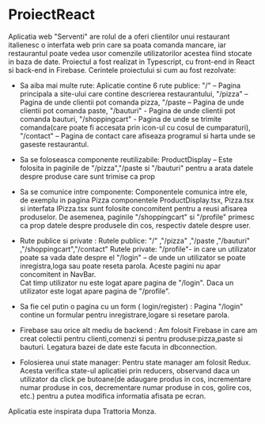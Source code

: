 # ProiectReact
Aplicatia web "Serventi" are rolul de a oferi clientilor unui restaurant italienesc o interfata web prin care sa poata comanda mancare, iar restaurantul poate vedea usor comenzile utilizatorilor acestea fiind stocate in baza de date. Proiectul a fost realizat in Typescript, cu front-end in React si back-end in Firebase.
Cerintele proiectului si cum au fost rezolvate:

- Sa aiba mai multe rute: 
Aplicatie contine 6 rute publice: 
"/" – Pagina principala a site-ului care contine descrierea restaurantului, 
"/pizza" – Pagina de unde clientii pot comanda pizza,
"/paste – Pagina de unde clientii pot comanda paste,
"/bauturi" - Pagina de unde clientii pot comanda bauturi,
"/shoppingcart" - Pagina de unde se trimite comanda(care poate fi accesata prin icon-ul cu cosul de cumparaturi),
"/contact" – Pagina de contact care afiseaza programul si harta unde se gaseste restaurantul.

- Sa se foloseasca componente reutilizabile:
ProductDisplay – Este folosita in paginile de "/pizza","/paste si "/bauturi" pentru a arata datele despre produse care sunt trimise ca prop

- Sa se comunice intre componente:
Componentele comunica intre ele, de exemplu in pagina Pizza componentele ProductDisplay.tsx, Pizza.tsx si interfata IPizza.tsx sunt folosite concomitent pentru a reusi afisarea produselor. De asemenea, paginile "/shoppingcart" si "/profile" primesc ca prop datele despre produsele din cos, respectiv datele despre user.

- Rute publice si private :
Rutele publice: "/" ,"/pizza" ,"/paste ,"/bauturi" ,"/shoppingcart","/contact"
Rutele private: 
"/profile"- in care un utilizator poate sa vada date despre el
"/login" – de unde un utilizator se poate inregistra,loga sau poate reseta parola.
 Aceste pagini nu apar concomitent in NavBar.  
Cat timp utilizator nu este logat apare pagina de "/login".
Daca un utilizator este logat apare pagina de "/profile".

- Sa fie cel putin o pagina cu un form ( login/register) :
Pagina "/login" contine un formular pentru inregistrare,logare si resetare parola.

- Firebase sau orice alt mediu de backend :
Am folosit Firebase in care am creat colectii pentru clienti,comenzi si pentru produse:pizza,paste si bauturi. Legatura bazei de date este facuta in dbconnection.

- Folosierea unui state manager:
Pentru state manager am folosit Redux. Acesta verifica state-ul aplicatiei prin reducers, observand daca un utilizator da click pe butoane(de adaugare produs in cos, incrementare numar produse in cos, decrementare numar produse in cos, golire cos, etc.) pentru a putea modifica informatia afisata pe ecran.

Aplicatia este inspirata dupa Trattoria Monza.
